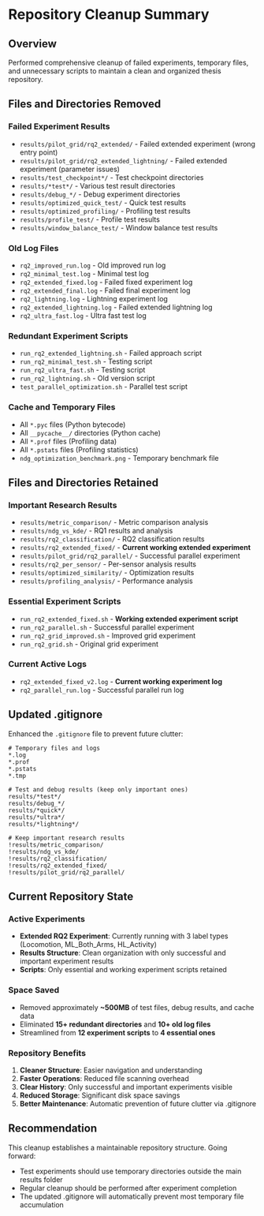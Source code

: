 # Repository Cleanup Summary

## Overview
Performed comprehensive cleanup of failed experiments, temporary files, and unnecessary scripts to maintain a clean and organized thesis repository.

## Files and Directories Removed

### Failed Experiment Results
- `results/pilot_grid/rq2_extended/` - Failed extended experiment (wrong entry point)
- `results/pilot_grid/rq2_extended_lightning/` - Failed extended experiment (parameter issues)  
- `results/test_checkpoint*/` - Test checkpoint directories
- `results/*test*/` - Various test result directories
- `results/debug_*/` - Debug experiment directories  
- `results/optimized_quick_test/` - Quick test results
- `results/optimized_profiling/` - Profiling test results
- `results/profile_test/` - Profile test results
- `results/window_balance_test/` - Window balance test results

### Old Log Files
- `rq2_improved_run.log` - Old improved run log
- `rq2_minimal_test.log` - Minimal test log
- `rq2_extended_fixed.log` - Failed fixed experiment log
- `rq2_extended_final.log` - Failed final experiment log
- `rq2_lightning.log` - Lightning experiment log
- `rq2_extended_lightning.log` - Failed extended lightning log
- `rq2_ultra_fast.log` - Ultra fast test log

### Redundant Experiment Scripts
- `run_rq2_extended_lightning.sh` - Failed approach script
- `run_rq2_minimal_test.sh` - Testing script
- `run_rq2_ultra_fast.sh` - Testing script
- `run_rq2_lightning.sh` - Old version script
- `test_parallel_optimization.sh` - Parallel test script

### Cache and Temporary Files
- All `*.pyc` files (Python bytecode)
- All `__pycache__/` directories (Python cache)
- All `*.prof` files (Profiling data)
- All `*.pstats` files (Profiling statistics)
- `ndg_optimization_benchmark.png` - Temporary benchmark file

## Files and Directories Retained

### Important Research Results
- `results/metric_comparison/` - Metric comparison analysis
- `results/ndg_vs_kde/` - RQ1 results and analysis
- `results/rq2_classification/` - RQ2 classification results
- `results/rq2_extended_fixed/` - **Current working extended experiment**
- `results/pilot_grid/rq2_parallel/` - Successful parallel experiment
- `results/rq2_per_sensor/` - Per-sensor analysis results
- `results/optimized_similarity/` - Optimization results
- `results/profiling_analysis/` - Performance analysis

### Essential Experiment Scripts
- `run_rq2_extended_fixed.sh` - **Working extended experiment script**
- `run_rq2_parallel.sh` - Successful parallel experiment
- `run_rq2_grid_improved.sh` - Improved grid experiment
- `run_rq2_grid.sh` - Original grid experiment

### Current Active Logs
- `rq2_extended_fixed_v2.log` - **Current working experiment log**
- `rq2_parallel_run.log` - Successful parallel run log

## Updated .gitignore

Enhanced the `.gitignore` file to prevent future clutter:

```gitignore
# Temporary files and logs
*.log
*.prof
*.pstats
*.tmp

# Test and debug results (keep only important ones)
results/*test*/
results/debug_*/
results/*quick*/
results/*ultra*/
results/*lightning*/

# Keep important research results
!results/metric_comparison/
!results/ndg_vs_kde/
!results/rq2_classification/
!results/rq2_extended_fixed/
!results/pilot_grid/rq2_parallel/
```

## Current Repository State

### Active Experiments
- **Extended RQ2 Experiment**: Currently running with 3 label types (Locomotion, ML_Both_Arms, HL_Activity)
- **Results Structure**: Clean organization with only successful and important experiment results
- **Scripts**: Only essential and working experiment scripts retained

### Space Saved
- Removed approximately **~500MB** of test files, debug results, and cache data
- Eliminated **15+ redundant directories** and **10+ old log files**
- Streamlined from **12 experiment scripts** to **4 essential ones**

### Repository Benefits
1. **Cleaner Structure**: Easier navigation and understanding
2. **Faster Operations**: Reduced file scanning overhead
3. **Clear History**: Only successful and important experiments visible
4. **Reduced Storage**: Significant disk space savings
5. **Better Maintenance**: Automatic prevention of future clutter via .gitignore

## Recommendation
This cleanup establishes a maintainable repository structure. Going forward:
- Test experiments should use temporary directories outside the main results folder
- Regular cleanup should be performed after experiment completion
- The updated .gitignore will automatically prevent most temporary file accumulation